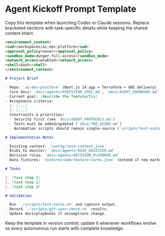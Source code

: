 # Agent Kickoff Prompt Template

Copy this template when launching Codex or Claude sessions. Replace bracketed sections with task-specific details while keeping the shared context intact.

```markdown
<environment_context>
<cwd>/workspaces/ai-dev-platform</cwd>
<approval_policy>never</approval_policy>
<sandbox_mode>danger-full-access</sandbox_mode>
<network_access>enabled</network_access>
<shell>bash</shell>
</environment_context>

# Project Brief

- Repo: `ai-dev-platform` (Next.js 14 app + Terraform + GKE delivery)
- Core docs: `docs/agents/EXECUTION_SPEC.md`, `docs/AGENT_HANDBOOK.md`
- Current goal: [describe the feature/fix]
- Acceptance criteria:
  1. [...]
  2. [...]
- Constraints & priorities:
  - Security first (see `docs/AGENT_PROTOCOLS.md`)
  - Tests must be added/updated (`docs/TDD_GUIDE.md`)
  - Automation scripts should remain single-source (`scripts/test-suite.sh`, `scripts/push-pr.sh`)

# Implementation Notes

- Existing context: `config/task-context.json`
- Risks to monitor: `docs/agents/RISK_REGISTER.md`
- Decision rules: `docs/agents/DECISION_PLAYBOOK.md`
- Data fixtures: `fixtures/web/feature-cards.json` (extend if new marketing copy is needed)

# Tasks

1. [task step 1]
2. [task step 2]
3. [task step 3]

# Validation

- Run `./scripts/test-suite.sh` and capture output.
- Record `./scripts/git-sync-check.sh` results.
- Update docs/playbooks if assumptions change.
```

Keep the template in version control; update it whenever workflows evolve so every autonomous run starts with complete knowledge.
